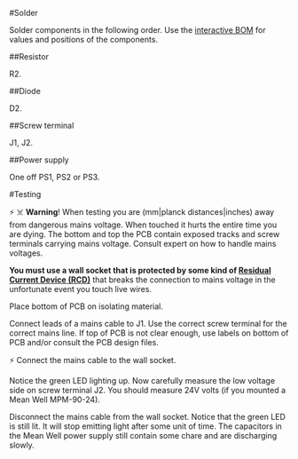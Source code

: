 #Solder

Solder components in the following order.
Use the [interactive BOM](bom/ibom.html) for values and positions of the components.

##Resistor

R2.

##Diode

D2.

##Screw terminal

J1, J2.

##Power supply

One off PS1, PS2 or PS3.

#Testing

⚡ ☠️ **Warning**! When testing you are  (mm|planck distances|inches) away from dangerous mains voltage. When touched it hurts the entire time you are dying. The bottom and top the PCB contain exposed tracks and screw terminals carrying mains voltage. Consult expert on how to handle mains voltages.

**You must use a wall socket that is protected by some kind of [Residual Current Device (RCD)](https://en.wikipedia.org/wiki/Residual-current_device)** that breaks the connection to mains voltage in the unfortunate event you touch live wires.

Place bottom of PCB on isolating material.

Connect leads of a mains cable to J1. Use the correct screw terminal for the correct mains line. If top of PCB is not clear enough, use labels on bottom of PCB and/or consult the PCB design files.

⚡ Connect the mains cable to the wall socket.

Notice the green LED lighting up. Now carefully measure the low voltage side on screw terminal J2. You should measure 24V volts (if you mounted a Mean Well MPM-90-24).

Disconnect the mains cable from the wall socket. Notice that the green LED is still lit. It will stop emitting light after some unit of time. The capacitors in the Mean Well power supply still contain some chare and are discharging slowly.